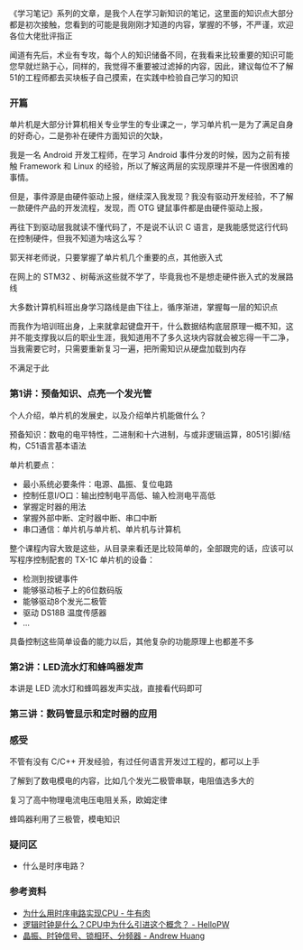 《学习笔记》系列的文章，是我个人在学习新知识的笔记，这里面的知识点大部分都是初次接触，您看到的可能是我刚刚才知道的内容，掌握的不够，不严谨，欢迎各位大佬批评指正

闻道有先后，术业有专攻，每个人的知识储备不同，在我看来比较重要的知识可能您早就烂熟于心，同样的，我觉得不重要被过滤掉的内容，因此，建议每位不了解51的工程师都去买块板子自己摸索，在实践中检验自己学习的知识

### 开篇

单片机是大部分计算机相关专业学生的专业课之一，学习单片机一是为了满足自身的好奇心，二是弥补在硬件方面知识的欠缺，

我是一名 Android 开发工程师，在学习 Android 事件分发的时候，因为之前有接触 Framework 和 Linux 的经验，所以了解这两层的实现原理并不是一件很困难的事情。

但是，事件源是由硬件驱动上报，继续深入我发现？我没有驱动开发经验，不了解一款硬件产品的开发流程，发现，而 OTG 键鼠事件都是由硬件驱动上报，

再往下到驱动层我就读不懂代码了，不是说不认识 C 语言，是我能感觉这行代码在控制硬件，但我不知道为啥这么写？

郭天祥老师说，只要掌握了单片机几个重要的点，其他嵌入式

在网上的 STM32 、树莓派这些就不学了，毕竟我也不是想走硬件嵌入式的发展路线

大多数计算机科班出身学习路线是由下往上，循序渐进，掌握每一层的知识点

而我作为培训班出身，上来就拿起键盘开干，什么数据结构底层原理一概不知，这并不能支撑我以后的职业生涯，我知道用不了多久这块内容就会被忘得一干二净，当我需要它时，只需要重新复习一遍，把所需知识从硬盘加载到内存

不满足于此

### 第1讲：预备知识、点亮一个发光管

个人介绍，单片机的发展史，以及介绍单片机能做什么？

预备知识：数电的电平特性，二进制和十六进制，与或非逻辑运算，8051引脚/结构，C51语言基本语法

单片机要点：

- 最小系统必要条件：电源、晶振、复位电路
- 控制任意I/O口：输出控制电平高低、输入检测电平高低
- 掌握定时器的用法
- 掌握外部中断、定时器中断、串口中断
- 串口通信：单片机与单片机、单片机与计算机

整个课程内容大致是这些，从目录来看还是比较简单的，全部跟完的话，应该可以写程序控制配套的 TX-1C 单片机的设备：

- 检测到按键事件
- 能够驱动板子上的6位数码版
- 能够驱动8个发光二极管
- 驱动 DS18B 温度传感器
- ...

具备控制这些简单设备的能力以后，其他复杂的功能原理上也都差不多

### 第2讲：LED流水灯和蜂鸣器发声

本讲是 LED 流水灯和蜂鸣器发声实战，直接看代码即可

### 第三讲：数码管显示和定时器的应用

### 感受

不管有没有 C/C++ 开发经验，有过任何语言开发过工程的，都可以上手

了解到了数电模电的内容，比如几个发光二极管串联，电阻值选多大的

复习了高中物理电流电压电阻关系，欧姆定律

蜂鸣器利用了三极管，模电知识


### 疑问区

- 什么是时序电路？


### 参考资料

- [为什么用时序电路实现CPU - 牛有肉](https://www.cnblogs.com/niuyourou/p/12075634.html)
- [逻辑时钟是什么？CPU中为什么引进这个概念？ - HelloPW​](https://zhuanlan.zhihu.com/p/364123042)
- [晶振、时钟信号、锁相环、分频器 - Andrew Huang​](https://www.cnblogs.com/xd-elegant/p/4125853.html)



